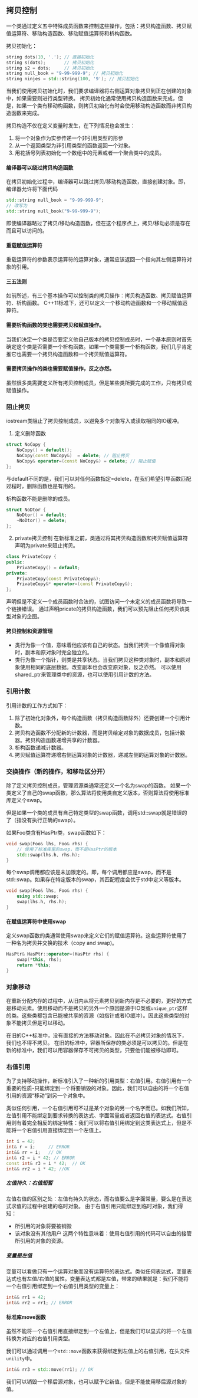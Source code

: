 ## 拷贝控制

一个类通过定义五中特殊成员函数来控制这些操作，包括：拷贝构造函数、拷贝赋值运算符、移动构造函数、移动赋值运算符和析构函数。

拷贝初始化：
```c++
string dots(10, '.'); // 直接初始化
string s(dots); 	  // 拷贝初始化
string s2 = dots; 	  // 拷贝初始化
string null_book = "9-99-999-9"; // 拷贝初始化
string ninjes = std::string(100, '9'); // 拷贝初始化
```
当我们使用拷贝初始化时，我们要求编译器将右侧运算对象拷贝到正在创建的对象中，如果需要则进行类型转换。
拷贝初始化通常使用拷贝构造函数来完成，但是，如果一个类有移动构函数，则拷贝初始化有时会使用移动构造函数而非拷贝构造函数来完成。

拷贝构造不仅在定义变量时发生，在下列情况也会发生：
1. 将一个对象作为实参传递一个非引用类型的形参
2. 从一个返回类型为非引用类型的函数返回一个对象。
3. 用花括号列表初始化一个数组中的元素或者一个聚合类中的成员。

#### 编译器可以绕过拷贝构造函数
在拷贝初始化过程中，编译器可以跳过拷贝/移动构造函数，直接创建对象。即，编译器允许将下面代码
```c++
std::string null_book = "9-99-999-9";
// 改写为
std::string null_book("9-99-999-9");
```
即使编译器略过了拷贝/移动构造函数，但在这个程序点上，拷贝/移动必须是存在而且可以访问的。

#### 重载赋值运算符

重载运算符的参数表示运算符的运算对象，通常应该返回一个指向其左侧运算符对象的引用。

#### 三五法则
如前所述，有三个基本操作可以控制类的拷贝操作：拷贝构造函数、拷贝赋值运算符、析构函数。
C++11标准下，还可以定义一个移动构造函数和一个移动赋值运算符。

#### 需要析构函数的类也需要拷贝和赋值操作。
当我们决定一个类是否要定义他自己版本的拷贝控制成员时，一个基本原则时首先确定这个类是否需要一个析构函数。如果一个类需要一个析构函数，我们几乎肯定推它也需要一个拷贝构造函数和一个拷贝赋值运算符。

#### 需要拷贝操作的类也需要赋值操作，反之亦然。
虽然很多类需要定义所有拷贝控制成员，但是某些类所要完成的工作，只有拷贝或赋值操作。

### 阻止拷贝
iostream类阻止了拷贝控制成员，以避免多个对象写入或读取相同的IO缓冲。

1. 定义删除函数
```c++
struct NoCopy {
	NoCopy() = default();
	NoCopy(const NoCopy&)  = delete; // 阻止拷贝
	NoCopy& operator=(const NoCopy&) = delete; // 阻止赋值
};
```
与default不同的是，我们可以对任何函数指定=delete，在我们希望引导函数匹配过程时，删除函数也是有用的。

析构函数不能是删除的成员。
```c++
struct NoDtor {
	NoDtor() = default;
	~NoDtor() = delete;
};
```

2. private拷贝控制
在新标准之前，类通过将其拷贝构造函数和拷贝赋值运算符声明为private来阻止拷贝。
```c++
class PrivateCopy {
public:
	PrivateCopy() = default;
private:
	PrivateCopy(const PrivateCopy&);
	PrivateCopy&* operator=(const PrivateCopy&);
};
```

声明但是不定义一个成员函数时合法的，试图访问一个未定义的成员函数将导致一个链接错误。
通过声明pricate的拷贝构造函数，我们可以预先阻止任何拷贝该类型对象的企图。

#### 拷贝控制和资源管理
- 类行为像一个值，意味着他应该有自己的状态。当我们拷贝一个像值得对象时，副本和原对象时完全独立的。
- 类行为像一个指针，则类是共享状态。当我们拷贝这种类对象时，副本和原对象使用相同的底层数据。改变副本也会改变原对象，反之亦然。
可以使用shared_ptr来管理类中的资源，也可以使用引用计数的方法。

### 引用计数
引用计数的工作方式如下：
1. 除了初始化对象外，每个构造函数（拷贝构造函数除外）还要创建一个引用计数。
2. 拷贝构造函数不分配新的计数器，而是拷贝给定对象的数据成员，包括计数器。拷贝构造函数递增共享的计数器。
3. 析构函数递减计数器。
4. 拷贝赋值运算符递增右侧运算对象的计数器，递减左侧的运算对象的计数器。

### 交换操作（新的操作，和移动区分开）
除了定义拷贝控制成员，管理资源类通常还定义一个名为swap的函数。
如果一个类定义了自己的swap函数，那么算法将使用类自定义版本，否则算法将使用标准库定义个swap。

但是如果一个类的成员有自己特定类型的swap函数，调用std::swap就是错误的了（指没有执行正确的swap）。

如果Foo类含有HasPtr类，swap函数如下：
```c++
void swap(Foo& lhs, Foo& rhs) {
	// 使用了标准库里的swap，而不是HasPtr的版本
	std::swap(lhs.h, rhs.h);
}
```

每个swap调用都应该是未加限定的。即，每个调用都应是swap，而不是std::swap。如果存在特定版本的swap，其匹配程度会优于std中定义等版本。
```c++
void swap(Foo& lhs, Foo& rhs) {
	using std::swap;
	swap(lhs.h, rhs.h);
}
```
#### 在赋值运算符中使用swap

定义swap函数的类通常使用swap来定义它们的赋值运算符。这些运算符使用了一种名为拷贝并交换的技术（copy and swap)。
```c++
HasPtr& HasPtr::operator=(HasPtr rhs) {
	swap(*this, rhs);
	return *this;
}
```

### 对象移动
在重新分配内存的过程中，从旧内从将元素拷贝到新内存是不必要的，更好的方式是移动元素。使用移动而不是拷贝的另外一个原因是源于IO类或`unique_ptr`这样的类。这些类都包含已能被共享的资源（如指针或者IO缓冲）。因此这些类型的对象不能拷贝但是可以移动。

在旧的C++标准中，没有直接的方法移动对象。因此在不必拷贝对象的情况下，我们也不得不拷贝。
在旧的标准中，容器所保存的类必须是可以拷贝的。但是在新的标准中，我们可以用容器保存不可拷贝的类型，只要他们能被移动即可。

### 右值引用
为了支持移动操作，新标准引入了一种新的引用类型：右值引用。右值引用有一个重要的性质-只能绑定到一个将要销毁的对象。因此，我们可以自由的将一个右值引用的资源“移动”到另一个对象中。

类似任何引用，一个右值引用可不过是某个对象的另一个名字而已。如我们所知，左值引用不能绑定到要求转换的表达式、字面常量或者返回右值的表达式。右值引用则有着完全相反的绑定特性：我们可以将右值引用绑定到这类表达式上，但是不能将一个右值引用直接绑定到一个左值上。

```c++
int i = 42;
int& r = i;     // ERROR
int&& rr = i;   // OK
int& r2 = i * 42; // ERROR
const int& r3 = i * 42;  // OK
int&& rr2 = i * 42; //OK
```

##### 左值持久：右值短暂
左值右值的区别之处：左值有持久的状态，而右值要么是字面常量，要么是在表达式求值的过程中创建的临时对象。
由于右值引用只能绑定到临时对象，我们得知：
-	所引用的对象将要被销毁
-	该对象没有其他用户
这两个特性意味着：使用右值引用的代码可以自由的接管所引用的对象的资源。

##### 变量是左值
变量可以看做只有一个运算对象而没有运算符的表达式。类似任何表达式，变量表达式也有左值/右值的属性。变量表达式都是左值，带来的结果就是：我们不能将一个右值引用绑定到一个右值引用类型的变量上：
```c++
int&& rr1 = 42;
int&& rr2 =	rr1; // ERROR
```

#### 标准库move函数
虽然不能将一个右值引用直接绑定到一个左值上，但是我们可以显式的将一个左值转换为对应的右值引用类型。 

我们可以通过调用一个`std::move`函数来获得绑定到左值上的右值引用，在头文件`unility`中。
```c++
int&& rr3 = std::move(rr1); // OK
```

我们可以销毁一个移后源对象，也可以赋予它新值，但是不能使用移后源对象的值。
